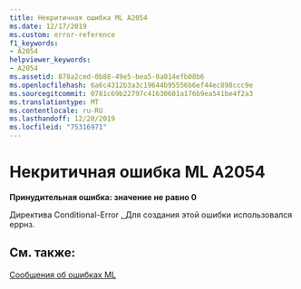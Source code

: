 ```yaml
---
title: Некритичная ошибка ML A2054
ms.date: 12/17/2019
ms.custom: error-reference
f1_keywords:
- A2054
helpviewer_keywords:
- A2054
ms.assetid: 878a2ced-0b88-49e5-bea5-0a014efb08b6
ms.openlocfilehash: 6a6c4312b3a3c19644b95556b6ef44ec898ccc9e
ms.sourcegitcommit: 0781c69b22797c41630601a176b9ea541be4f2a3
ms.translationtype: MT
ms.contentlocale: ru-RU
ms.lasthandoff: 12/20/2019
ms.locfileid: "75316971"
---
```

# <a name="ml-nonfatal-error-a2054"></a>Некритичная ошибка ML A2054

**Принудительная ошибка: значение не равно 0**

Директива Conditional-Error [. ](dot-errnz.md)Для создания этой ошибки использовался еррнз.

## <a name="see-also"></a>См. также:

[Сообщения об ошибках ML](ml-error-messages.md)
